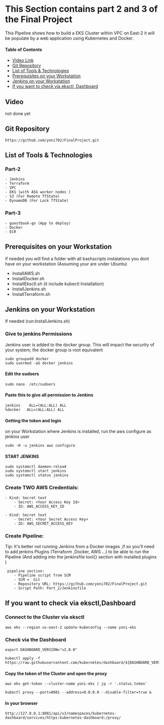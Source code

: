 # This Section contains part 2 and 3 of the Final Project
This Pipeline shows how to build a EKS Cluster within VPC on East-2 
it will be populate by a web application using Kubernetes and Docker. 

#### Table of Contents
 * [Video Link](#Video)
 * [Git Repository](#Git)
 * [List of Tools & Technologies](#Technologies)
 * [Prerequisites on your Workstation](#Prerequisites)
 * [Jenkins on your Workstation](#Jenkins)
 * [If you want to check via eksctl, Dashboard](#check)


 ## Video <a id="Video"></a>
   not done yet

 ## Git Repository <a id="Git"></a>
    https://github.com/yoni702/FinalProject.git


 ## List of Tools & Technologies <a id="Technologies"></a>
  ### Part-2
    - Jenkins
    - Terraform
    - VPC
    - EKS (with ASG worker nodes )
    - S3 (For Remote TfState)
    - DynamoDB (For Lock TfState)

  ### Part-3
    - guestbook-go (App to deploy)
    - Docker
    - ECR
    

 ## Prerequisites on your Workstation <a id="Prerequisites"></a> 
 if needed you  will find a folder with all bashscripts instalations you dont have on your workstation (Assuming your are under Ubuntu) 

- InstallAWS.sh
- InstallDocker.sh
- InstallEksctl.sh (it include  kubectl Installation)
- InstallJenkins.sh
- InstallTerraform.sh  


## Jenkins on your Workstation <a id="Jenkins"></a>

If needed (run:InstallJenkins.sh)

### Give to jenkins Permissions
Jenkins user is added to the docker group. This will impact the security of your system;
the docker group is root equivalent
```
sudo groupadd docker
sudo usermod -aG docker jenkins
```
#### Edit the sudoers
```
sudo nano  /etc/sudoers
```
#### Paste this to give all permission to Jenkins 
```
jenkins    ALL=(ALL:ALL) ALL
%docker   ALL=(ALL:ALL) ALL
```
#### Getting the token and login 
on your Workstation where Jenkins is installed, run the aws configure as jenkins user
```
sudo -H -u jenkins aws configure
```

#### START JENKINS
```
sudo systemctl daemon-reload
sudo systemctl start jenkins
sudo systemctl status jenkins
```


### Create TWO AWS Credentials:

    - Kind: Secret text
        - Secret: <Your Access Key Id>
        - ID: AWS_ACCESS_KEY_ID
    
    - Kind: Secret text
        - Secret: <Your Secret Access Key>
        - ID: AWS_SECRET_ACCESS_KEY
    
   

### Create Pipeline:
Tip: It's better not running Jenkins from a Docker images ,if so you'll need to add jenkins Plugins (Terraform ,Docker, AWS ...) to be able to run the Pipeline (And adding into the jenkinsfile tool{} section with installed plugins ) 

```
 pipeline section:
    - Pipeline script from SCM
    - SCM =  Git
    - Repository URL: https://github.com/yoni702/FinalProject.git
    - Script Path: Part_2/Jenkinsfile
```

## If you want to check via eksctl,Dashboard<a id="check"></a>

### Connect to the Cluster via eksctl

```
aws eks --region us-east-2 update-kubeconfig --name yoni-eks
```

### Check via the Dashboard
```
export DASHBOARD_VERSION="v2.0.0"

kubectl apply -f https://raw.githubusercontent.com/kubernetes/dashboard/${DASHBOARD_VERSION}/aio/deploy/recommended.yaml
```

#### Copy the token of the Cluster and open the proxy

```
aws eks get-token --cluster-name yoni-eks | jq -r '.status.token'
```

```
kubectl proxy --port=8081 --address=0.0.0.0 --disable-filter=true &

```
#### In your browser

```
http://127.0.0.1:8081/api/v1/namespaces/kubernetes-dashboard/services/https:kubernetes-dashboard:/proxy/
```

